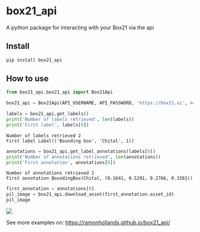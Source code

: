 box21_api
================

<!-- WARNING: THIS FILE WAS AUTOGENERATED! DO NOT EDIT! -->

A python package for interacting with your Box21 via the api

## Install

``` sh
pip install box21_api
```

## How to use

``` python
from box21_api.box21_api import Box21Api
```

``` python
box21_api = Box21Api(API_USERNAME, API_PASSWORD, 'https://box21.ai', 443, API_PROJECT_ID)
```

``` python
labels = box21_api.get_labels()
print('Number of labels retrieved', len(labels))
print('First label', labels[0])
```

    Number of labels retrieved 2
    First label Label(('Bounding box', 'Chital', 1))

``` python
annotations = box21_api.get_label_annotations(labels[0])
print('Number of annotations retrieved', len(annotations))
print('First annotation', annotations[0])
```

    Number of annotations retrieved 2
    First annotation BoundingBox(Chital, (0.1641, 0.5291, 0.2766, 0.3381))

``` python
first_annotation = annotations[0]
pil_image = box21_api.download_asset(first_annotation.asset_id)
pil_image
```

![](index_files/figure-gfm/cell-6-output-1.png)

See more examples on: https://ramonhollands.github.io/box21_api/

